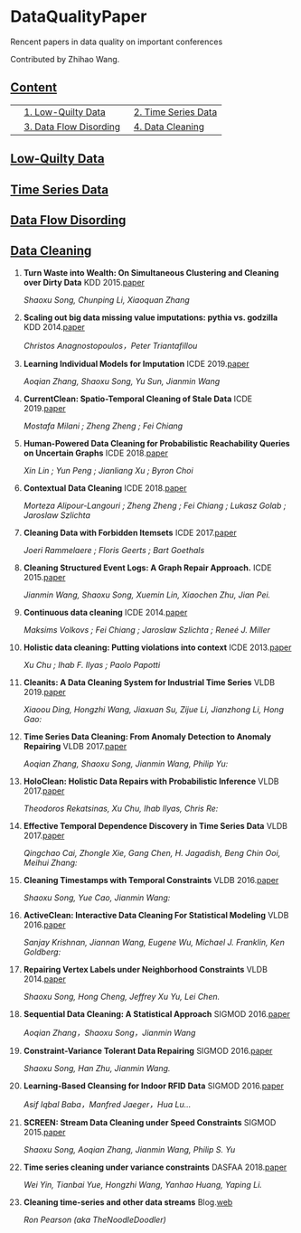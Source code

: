 # DataQualityPaper
Rencent papers in data quality on important conferences 

Contributed by Zhihao Wang.

## [Content](#content)

<table>
<!-- <tr><td colspan="2"><a href="#survey-papers">1. Survey</a></td></tr> 
<tr><td colspan="2"><a href="#models">2. Models</a></td></tr> -->
<tr>
    <td>&emsp;<a href="#low-quilty-data">1.  Low-Quilty Data</a></td>
    <td>&ensp;<a href="#time-series-data">2.  Time Series Data</a></td>
</tr>
<tr>
    <td>&emsp;<a href="#data-flow-disording">3.  Data Flow Disording</a></td>
    <td>&ensp;<a href="#data-cleaning">4.  Data Cleaning</a></td>
</tr>
</table>

## [Low-Quilty Data](#content)

    
## [Time Series Data](#content)


    
## [Data Flow Disording](#content)

    
## [Data Cleaning](#content)

1. **Turn Waste into Wealth: On Simultaneous Clustering and Cleaning over Dirty Data**  KDD 2015.[paper](http://delivery.acm.org/10.1145/2790000/2783317/p1115-song.pdf?ip=221.212.176.50&id=2783317&acc=ACTIVE%20SERVICE&key=BF85BBA5741FDC6E%2E5C4511229FC427D6%2E4D4702B0C3E38B35%2E4D4702B0C3E38B35&__acm__=1574949959_b2a3522859b5530bb024cfc35077d4e5)

    *Shaoxu Song, Chunping Li, Xiaoquan Zhang*   
    
1. **Scaling out big data missing value imputations: pythia vs. godzilla**  KDD 2014.[paper](http://delivery.acm.org/10.1145/2630000/2623615/p651-anagnostopoulos.pdf?ip=221.212.176.50&id=2623615&acc=ACTIVE%20SERVICE&key=BF85BBA5741FDC6E%2E5C4511229FC427D6%2E4D4702B0C3E38B35%2E4D4702B0C3E38B35&__acm__=1574949349_a118a7c259ae31170e6c1e1fc20dd7a6)

    *Christos Anagnostopoulos，Peter Triantafillou*   
      
1. **Learning Individual Models for Imputation** ICDE 2019.[paper](http://ieeexplore-ieee-org-s.ivpn.hit.edu.cn/stamp/stamp.jsp?tp=&arnumber=8731351)

    *Aoqian Zhang, Shaoxu Song, Yu Sun, Jianmin Wang*
        
1. **CurrentClean: Spatio-Temporal Cleaning of Stale Data** ICDE 2019.[paper](http://ieeexplore-ieee-org-s.ivpn.hit.edu.cn/stamp/stamp.jsp?tp=&arnumber=8731522)

    *Mostafa Milani ; Zheng Zheng ; Fei Chiang*
    
1. **Human-Powered Data Cleaning for Probabilistic Reachability Queries on Uncertain Graphs** ICDE 2018.[paper](https://ieeexplore.ieee.org/stamp/stamp.jsp?tp=&arnumber=8509456)

    *Xin Lin ; Yun Peng ; Jianliang Xu ; Byron Choi*
    
1. **Contextual Data Cleaning** ICDE 2018.[paper](https://ieeexplore.ieee.org/stamp/stamp.jsp?tp=&arnumber=8402013)

    *Morteza Alipour-Langouri ; Zheng Zheng ; Fei Chiang ; Lukasz Golab ; Jaroslaw Szlichta*
    
1. **Cleaning Data with Forbidden Itemsets** ICDE 2017.[paper](http://ieeexplore-ieee-org-s.ivpn.hit.edu.cn/stamp/stamp.jsp?tp=&arnumber=7930034)

    *Joeri Rammelaere ; Floris Geerts ; Bart Goethals*
    
1. **Cleaning Structured Event Logs: A Graph Repair Approach.** ICDE 2015.[paper](http://ise.thss.tsinghua.edu.cn/sxsong/doc/15icde.pdf)

    *Jianmin Wang, Shaoxu Song, Xuemin Lin, Xiaochen Zhu, Jian Pei.*
    
1. **Continuous data cleaning** ICDE 2014.[paper](https://ieeexplore.ieee.org/stamp/stamp.jsp?tp=&arnumber=6816655)

    *Maksims Volkovs ; Fei Chiang ; Jaroslaw Szlichta ; Reneé J. Miller*
    
1. **Holistic data cleaning: Putting violations into context** ICDE 2013.[paper](https://ieeexplore.ieee.org/stamp/stamp.jsp?tp=&arnumber=6544847)

    *Xu Chu ; Ihab F. Ilyas ; Paolo Papotti*
    
1. **Cleanits: A Data Cleaning System for Industrial Time Series** VLDB 2019.[paper](http://www.vldb.org/pvldb/vol12/p1786-ding.pdf)

    *Xiaoou Ding, Hongzhi Wang, Jiaxuan Su, Zijue Li, Jianzhong Li, Hong Gao:*
    
1. **Time Series Data Cleaning: From Anomaly Detection to Anomaly Repairing** VLDB 2017.[paper](http://www.vldb.org/pvldb/vol10/p1046-song.pdf)

    *Aoqian Zhang, Shaoxu Song, Jianmin Wang, Philip Yu:*
    
 1. **HoloClean: Holistic Data Repairs with Probabilistic Inference** VLDB 2017.[paper](http://www.vldb.org/pvldb/vol10/p1190-rekatsinas.pdf)

    *Theodoros Rekatsinas, Xu Chu, Ihab Ilyas, Chris Re:*   
    
1. **Effective Temporal Dependence Discovery in Time Series Data** VLDB 2017.[paper](http://www.vldb.org/pvldb/vol11/p893-cai.pdf)

    *Qingchao Cai, Zhongle Xie, Gang Chen, H. Jagadish, Beng Chin Ooi, Meihui Zhang:*   

1. **Cleaning Timestamps with Temporal Constraints**  VLDB 2016.[paper](http://www.vldb.org/pvldb/vol9/p708-song.pdf)

    *Shaoxu Song, Yue Cao, Jianmin Wang:*   
    
 1. **ActiveClean: Interactive Data Cleaning For Statistical Modeling**  VLDB 2016.[paper](http://www.vldb.org/pvldb/vol9/p948-krishnan.pdf)

    *Sanjay Krishnan, Jiannan Wang, Eugene Wu, Michael J. Franklin, Ken Goldberg:*   
    
1. **Repairing Vertex Labels under Neighborhood Constraints**  VLDB 2014.[paper](http://ise.thss.tsinghua.edu.cn/sxsong/doc/14vldb-graph.pdf)

    *Shaoxu Song, Hong Cheng, Jeffrey Xu Yu, Lei Chen.*   

1. **Sequential Data Cleaning: A Statistical Approach**  SIGMOD 2016.[paper](http://ise.thss.tsinghua.edu.cn/sxsong/doc/16sigmod-sequential.pdf)

    *Aoqian Zhang，Shaoxu Song，Jianmin Wang*   
    
1. **Constraint-Variance Tolerant Data Repairing**  SIGMOD 2016.[paper](http://ise.thss.tsinghua.edu.cn/sxsong/doc/16sigmod-constraint.pdf)

    *Shaoxu Song, Han Zhu, Jianmin Wang.*   
    
1. **Learning-Based Cleansing for Indoor RFID Data**  SIGMOD 2016.[paper](https://www.researchgate.net/profile/Asif_Baba2/publication/301778320_Learning-Based_Cleansing_for_Indoor_RFID_Data/links/5781de0408ae01f736e6cc62/Learning-Based-Cleansing-for-Indoor-RFID-Data.pdf)

    *Asif Iqbal Baba，Manfred Jaeger，Hua Lu...*   
    
1. **SCREEN: Stream Data Cleaning under Speed Constraints**  SIGMOD 2015.[paper](https://www.semanticscholar.org/paper/SCREEN%3A-Stream-Data-Cleaning-under-Speed-Song-Zhang/ec4b1bee27c0294d1819bd9186ed09e8df960aa1)

    *Shaoxu Song, Aoqian Zhang, Jianmin Wang, Philip S. Yu*   

1. **Time series cleaning under variance constraints**  DASFAA 2018.[paper](http://link-springer-com-s.ivpn.hit.edu.cn/content/pdf/10.1007%2F978-3-319-91455-8.pdf)

    *Wei Yin, Tianbai Yue, Hongzhi Wang, Yanhao Huang, Yaping Li.*   
    
1. **Cleaning time-series and other data streams**  Blog.[web](http://exploringdatablog.blogspot.com/2011/11/cleaning-time-series-and-other-data.html)

    *Ron Pearson (aka TheNoodleDoodler)*   
